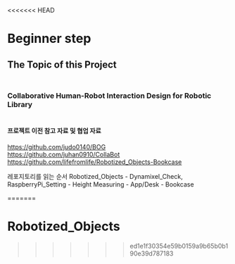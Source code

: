 <<<<<<< HEAD
# Beginner step


## The Topic of this Project <br/><br/>
### Collaborative Human-Robot Interaction Design for Robotic Library <br/><br/>


#### 프로젝트 이전 참고 자료 및 협업 자료 
https://github.com/judo0140/BOG <br/>
https://github.com/juhan0910/CollaBot <br/>
https://github.com/lifefromlife/Robotized_Objects-Bookcase <br/>



레포지토리를 읽는 순서
Robotized_Objects - Dynamixel_Check, RaspberryPi_Setting - Height Measuring - App/Desk - Bookcase


=======
# Robotized_Objects
>>>>>>> ed1e1f30354e59b0159a9b65b0b190e39d787183
